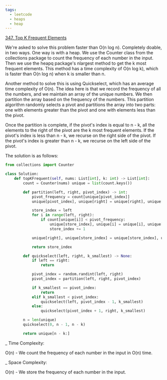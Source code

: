 ```yaml
---
tags:
  - leetcode
  - heaps
  - heap
---
```


<a href="https://leetcode.com/problems/top-k-frequent-elements/">347. Top K
Frequent Elements</a>

We're asked to solve this problem faster than O(n log n). Completely doable, in
two ways. One way is with a heap. We use the Counter class from the collections
package to count the frequency of each number in the input. Then we use the
heapq package's nlargest method to get the k most frequent elements. This method
has a time complexity of O(n log k), which is faster than O(n log n) when k is
smaller than n.

Another method to solve this is using Quickselect, which has an average time
complexity of O(n). The idea here is that we record the frequency of all the
numbers, and we maintain an array of the unique numbers. We then partition the
array based on the frequency of the numbers. This partition algorithm randomly
selects a pivot and partitions the array into two parts: one with elements
greater than the pivot and one with elements less than the pivot.

Once the partition is complete, if the pivot's index is equal to n - k, all the
elements to the right of the pivot are the k most frequent elements. If the
pivot's index is less than n - k, we recurse on the right side of the pivot. If
the pivot's index is greater than n - k, we recurse on the left side of the
pivot.

The solution is as follows:

```python
from collections import Counter

class Solution:
    def topKFrequent(self, nums: List[int], k: int) -> List[int]:
        count = Counter(nums) unique = list(count.keys())

        def partition(left, right, pivot_index) -> int:
            pivot_frequency = count[unique[pivot_index]]
            unique[pivot_index], unique[right] = unique[right], unique[pivot_index]

            store_index = left
            for i in range(left, right):
                if count[unique[i]] < pivot_frequency:
                    unique[store_index], unique[i] = unique[i], unique[store_index]
                    store_index += 1

            unique[right], unique[store_index] = unique[store_index], unique[right]

            return store_index

        def quickselect(left, right, k_smallest) -> None:
            if left == right:
                return

            pivot_index = random.randint(left, right)
            pivot_index = partition(left, right, pivot_index)

            if k_smallest == pivot_index:
                return
            elif k_smallest < pivot_index:
                quickselect(left, pivot_index - 1, k_smallest)
            else:
                quickselect(pivot_index + 1, right, k_smallest)

        n = len(unique)
        quickselect(0, n - 1, n - k)

        return unique[n - k:]
```

\_ Time Complexity:

O(n) - We count the frequency of each number in the input in O(n) time.

\_ Space Complexity:

O(n) - We store the frequency of each number in the input.
